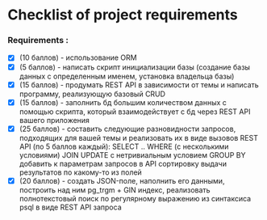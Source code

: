 # Checklist of project requirements

### Requirements :
- [x] (10 баллов) - использование ORM
- [x] (5 баллов) - написать скрипт инициализации базы (создание базы данных с определенным именем, установка владельца базы)
- [x] (15 баллов) - продумать REST API в зависимости от темы и написать программу, реализующую базовый CRUD
- [x] (15 баллов) - заполнить бд большим количеством данных с помощью скрипта, который взаимодействует с бд через REST API вашего приложения
- [x] (25 баллов) - составить  следующие разновидности запросов, подходящих для вашей темы и реализовать их в виде вызовов REST API (по 5 баллов   каждый):
      SELECT .. WHERE (с несколькими условиями)
      JOIN
      UPDATE с нетривиальным условием
      GROUP BY
      добавить к параметрам запросов в API сортировку выдачи результатов по какому-то из полей
- [x] (20 баллов) - создать JSON-поле, наполнить его данными, построить над ним pg_trgm + GIN индекс, реализовать полнотекстовый поиск по регулярному выражению из синтаксиса psql в виде REST API запроса
